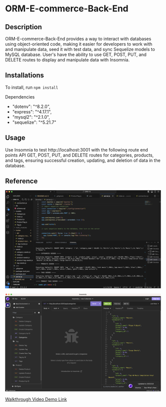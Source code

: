# ORM-E-commerce-Back-End

## Description
ORM-E-commerce-Back-End provides a way to interact with databases using object-oriented code, making it easier for developers to work with and manipulate data, seed it with test data, and sync Sequelize models to MySQL database. User's have the ability to use GET, POST, PUT, and DELETE routes to display and manipulate data with Insomnia. 


## Installations
To install, run `npm install`

Dependencies
 - "dotenv": "^8.2.0",
 - "express": "^4.17.1",
 - "mysql2": "^2.1.0",
 - "sequelize": "^5.21.7"


## Usage
 Use Insomnia to test http://localhost:3001 with the following route end points API GET, POST, PUT, and DELETE routes for categories, products, and tags, ensuring successful creation, updating, and deletion of data in the database.

## Reference

![Screenshot of Deployed Website](/images/VScode.png)

![Screenshot of Deployed Website](/images/Insomnia.png)

[Walkthrough Video Demo Link](https://drive.google.com/file/d/1rsZwPr9K4G1hTe9q0UiSHzyeSF9hKtaI/view)



